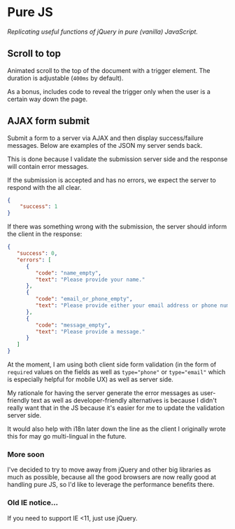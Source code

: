 # Pure JS
*Replicating useful functions of jQuery in pure (vanilla) JavaScript.*

## Scroll to top
Animated scroll to the top of the document with a trigger element. The duration is adjustable (`400ms` by default).

As a bonus, includes code to reveal the trigger only when the user is a certain way down the page. 

## AJAX form submit
Submit a form to a server via AJAX and then display success/failure messages. Below are examples of the JSON my server sends back.

This is done because I validate the submission server side and the response will contain error messages.

If the submission is accepted and has no errors, we expect the server to respond with the all clear.

````json
{
    "success": 1
}
````

If there was something wrong with the submission, the server should inform the client in the response:
````json
{
   "success": 0,
   "errors": [
      {
         "code": "name_empty",
         "text": "Please provide your name."
      },
      {
         "code": "email_or_phone_empty",
         "text": "Please provide either your email address or phone number."
      },
      {
         "code": "message_empty",
         "text": "Please provide a message."
      }
   ]
}
````

At the moment, I am using both client side form validation (in the form of `required` values on the fields as well as `type="phone"` or `type="email"` which is especially helpful for mobile UX) as well as server side.

My rationale for having the server generate the error messages as user-friendly text as well as developer-friendly alternatives is because I didn't really want that in the JS because it's easier for me to update the validation server side.

It would also help with i18n later down the line as the client I originally wrote this for may go multi-lingual in the future.

### More soon

I've decided to try to move away from jQuery and other big libraries as much as possible, because all the good browsers are now really good at handling pure JS, so I'd like to leverage the performance benefits there.

### Old IE notice... 
If you need to support IE <11, just use jQuery. 
